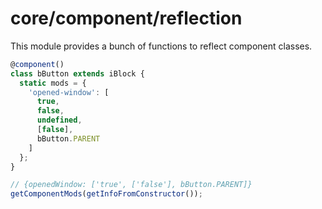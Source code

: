 # core/component/reflection

This module provides a bunch of functions to reflect component classes.

```js
@component()
class bButton extends iBlock {
  static mods = {
    'opened-window': [
      true,
      false,
      undefined,
      [false],
      bButton.PARENT
    ]
  };
}

// {openedWindow: ['true', ['false'], bButton.PARENT]}
getComponentMods(getInfoFromConstructor());
```
